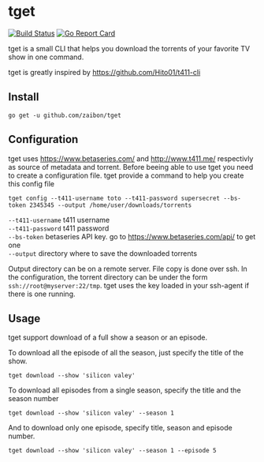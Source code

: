 # tget
[![Build Status](https://travis-ci.org/zaibon/tget.svg?branch=master)](https://travis-ci.org/zaibon/gtet) [![Go Report Card](https://goreportcard.com/badge/github.com/zaibon/tget)](https://goreportcard.com/report/github.com/zaibon/tget)

tget is a small CLI that helps you download the torrents of your favorite TV show in one command.

tget is greatly inspired by https://github.com/Hito01/t411-cli
## Install
```
go get -u github.com/zaibon/tget
```

## Configuration
tget uses https://www.betaseries.com/ and http://www.t411.me/ respectivly as source of metadata and torrent. Before beeing able to use tget you need to create a configuration file.  tget provide a command to help you create this config file
```
tget config --t411-username toto --t411-password supersecret --bs-token 2345345 --output /home/user/downloads/torrents
```
`--t411-username` 	t411 username  
`--t411-password` 	t411 password  
`--bs-token` 		betaseries API key. go to https://www.betaseries.com/api/ to get one  
`--output` 		directory where to save the downloaded torrents  

Output directory can be on a remote server.
File copy is done over ssh. In the configuration, the torrent directory can be under the form
`ssh://root@myserver:22/tmp`. tget uses the key loaded in your ssh-agent if there is one running.



## Usage
tget support download of a full show a season or an episode.

To download all the episode of all the season, just specify the title of the show.  
```
tget download --show 'silicon valey'
```
To download all episodes from a single season, specify the title and the season number
```
tget download --show 'silicon valey' --season 1
```
And to download only one episode, specify title, season and episode number.
```
tget download --show 'silicon valey' --season 1 --episode 5
```
